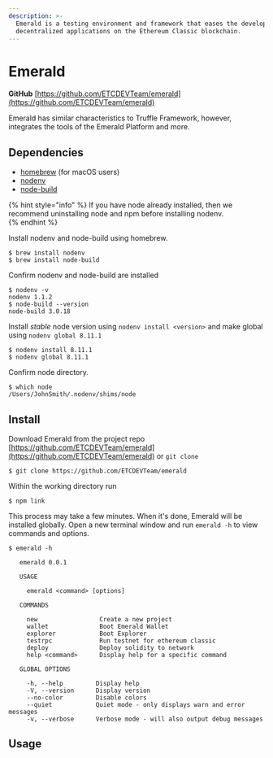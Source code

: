 ```yaml
---
description: >-
  Emerald is a testing environment and framework that eases the development of
  decentralized applications on the Ethereum Classic blockchain.
---
```


# Emerald

**GitHub** [https://github.com/ETCDEVTeam/emerald](https://github.com/ETCDEVTeam/emerald)

Emerald has similar characteristics to Truffle Framework, however, integrates the tools of the Emerald Platform and more.

## Dependencies

* ​[homebrew](https://brew.sh/) \(for macOS users\)
* ​[nodenv](https://github.com/nodenv/nodenv)
* [node-build](https://github.com/nodenv/node-build#readme)

{% hint style="info" %}
If you have node already installed, then we recommend uninstalling node and npm before installing nodenv.  
{% endhint %}

Install nodenv and node-build using homebrew. 

```text
$ brew install nodenv
$ brew install node-build
```

Confirm nodenv and node-build are installed

```text
$ nodenv -v
nodenv 1.1.2
$ node-build --version
node-build 3.0.18
```

Install _stable_ node version using `nodenv install <version>` and make global using `nodenv global 8.11.1`

```text
$ nodenv install 8.11.1
$ nodenv global 8.11.1
```

Confirm node directory. 

```text
$ which node
/Users/JohnSmith/.nodenv/shims/node
```

## Install

Download Emerald from the project repo [https://github.com/ETCDEVTeam/emerald](https://github.com/ETCDEVTeam/emerald) or `git clone`

```text
$ git clone https://github.com/ETCDEVTeam/emerald
```

Within the working directory run 

```text
$ npm link
```

This process may take a few minutes. When it's done, Emerald will be installed globally. Open a new terminal window and run `emerald -h` to view commands and options.

```text
$ emerald -h

   emerald 0.0.1 

   USAGE

     emerald <command> [options]

   COMMANDS

     new                 Create a new project               
     wallet              Boot Emerald Wallet                
     explorer            Boot Explorer                      
     testrpc             Run testnet for ethereum classic   
     deploy              Deploy solidity to network         
     help <command>      Display help for a specific command

   GLOBAL OPTIONS

     -h, --help         Display help                                      
     -V, --version      Display version                                   
     --no-color         Disable colors                                    
     --quiet            Quiet mode - only displays warn and error messages
     -v, --verbose      Verbose mode - will also output debug messages    
```

## Usage



